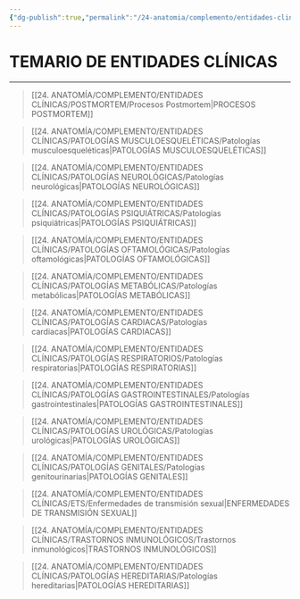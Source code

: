 ```yaml
---
{"dg-publish":true,"permalink":"/24-anatomia/complemento/entidades-clinicas/entidades-clinicas/","tags":["Anatomía","Teoría","Complemento"]}
---
```


# TEMARIO DE ENTIDADES CLÍNICAS
---

>[[24. ANATOMÍA/COMPLEMENTO/ENTIDADES CLÍNICAS/POSTMORTEM/Procesos Postmortem\|PROCESOS POSTMORTEM]]

>[[24. ANATOMÍA/COMPLEMENTO/ENTIDADES CLÍNICAS/PATOLOGÍAS MUSCULOESQUELÉTICAS/Patologías musculoesqueléticas\|PATOLOGÍAS MUSCULOESQUELÉTICAS]]

>[[24. ANATOMÍA/COMPLEMENTO/ENTIDADES CLÍNICAS/PATOLOGÍAS NEUROLÓGICAS/Patologías neurológicas\|PATOLOGÍAS NEUROLÓGICAS]]

>[[24. ANATOMÍA/COMPLEMENTO/ENTIDADES CLÍNICAS/PATOLOGÍAS PSIQUIÁTRICAS/Patologías psiquiátricas\|PATOLOGÍAS PSIQUIÁTRICAS]]

>[[24. ANATOMÍA/COMPLEMENTO/ENTIDADES CLÍNICAS/PATOLOGÍAS OFTAMOLÓGICAS/Patologías oftamológicas\|PATOLOGÍAS OFTAMOLÓGICAS]]

>[[24. ANATOMÍA/COMPLEMENTO/ENTIDADES CLÍNICAS/PATOLOGÍAS METABÓLICAS/Patologías metabólicas\|PATOLOGÍAS METABÓLICAS]]

>[[24. ANATOMÍA/COMPLEMENTO/ENTIDADES CLÍNICAS/PATOLOGÍAS CARDIACAS/Patologías cardiacas\|PATOLOGÍAS CARDIACAS]]

>[[24. ANATOMÍA/COMPLEMENTO/ENTIDADES CLÍNICAS/PATOLOGÍAS RESPIRATORIOS/Patologías respiratorias\|PATOLOGÍAS RESPIRATORIAS]]

>[[24. ANATOMÍA/COMPLEMENTO/ENTIDADES CLÍNICAS/PATOLOGÍAS GASTROINTESTINALES/Patologías gastrointestinales\|PATOLOGÍAS GASTROINTESTINALES]]

>[[24. ANATOMÍA/COMPLEMENTO/ENTIDADES CLÍNICAS/PATOLOGÍAS UROLÓGICAS/Patologías urológicas\|PATOLOGÍAS UROLÓGICAS]]

>[[24. ANATOMÍA/COMPLEMENTO/ENTIDADES CLÍNICAS/PATOLOGÍAS GENITALES/Patologías genitourinarias\|PATOLOGÍAS GENITALES]]

>[[24. ANATOMÍA/COMPLEMENTO/ENTIDADES CLÍNICAS/ETS/Enfermedades de transmisión sexual\|ENFERMEDADES DE TRANSMISIÓN SEXUAL]]

>[[24. ANATOMÍA/COMPLEMENTO/ENTIDADES CLÍNICAS/TRASTORNOS INMUNOLÓGICOS/Trastornos inmunológicos\|TRASTORNOS INMUNOLÓGICOS]]

>[[24. ANATOMÍA/COMPLEMENTO/ENTIDADES CLÍNICAS/PATOLOGÍAS HEREDITARIAS/Patologías hereditarias\|PATOLOGÍAS HEREDITARIAS]]



